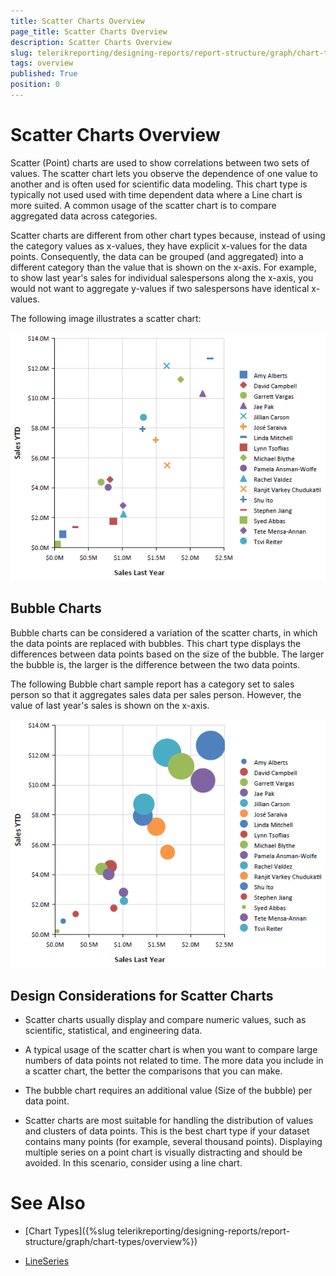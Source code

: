 ```yaml
---
title: Scatter Charts Overview
page_title: Scatter Charts Overview
description: Scatter Charts Overview
slug: telerikreporting/designing-reports/report-structure/graph/chart-types/scatter-charts/overview
tags: overview
published: True
position: 0
---
```


# Scatter Charts Overview

Scatter (Point) charts are used to show correlations between two sets of values. The scatter chart lets you observe the dependence of one value to another and is often used for scientific data modeling. This chart type is typically not used used with time dependent data where a Line chart is more suited. A common usage of the scatter chart is to compare aggregated data across categories. 

Scatter charts are different from other chart types because, instead of using the category values as x-values, they have explicit x-values for the data points. Consequently, the data can be grouped (and aggregated) into a different category than the value that is shown on the x-axis. For example, to show last year's sales for individual salespersons along the x-axis, you would not want to aggregate y-values if two salespersons have identical x-values. 

The following image illustrates a scatter chart: 

  ![scatter-chart](images/Graph/scatter-chart.png)

## Bubble Charts

Bubble charts can be considered a variation of the scatter charts, in which the data points are replaced with bubbles. This chart type displays the differences between data points based on the size of the bubble. The larger the bubble is, the larger is the difference between the two data points. 

The following Bubble chart sample report has a category set to sales person so that it aggregates sales data per sales person. However, the value of last year's sales is shown on the x-axis. 

  ![bubble-chart](images/Graph/bubble-chart.png)

## Design Considerations for Scatter Charts

* Scatter charts usually display and compare numeric values, such as scientific, statistical, and engineering data.

* A typical usage of the scatter chart is when you want to compare large numbers of data points not related to time. The more data you include in a scatter chart, the better the comparisons that you can make.

* The bubble chart requires an additional value (Size of the bubble) per data point. 

* Scatter charts are most suitable for handling the distribution of values and clusters of data points. This is the best chart type if your dataset contains many points (for example, several thousand points). Displaying multiple series on a point chart is visually distracting and should be avoided. In this scenario, consider using a line chart.


# See Also

* [Chart Types]({%slug telerikreporting/designing-reports/report-structure/graph/chart-types/overview%}) 

* [LineSeries](/reporting/api/Telerik.Reporting.LineSeries)
